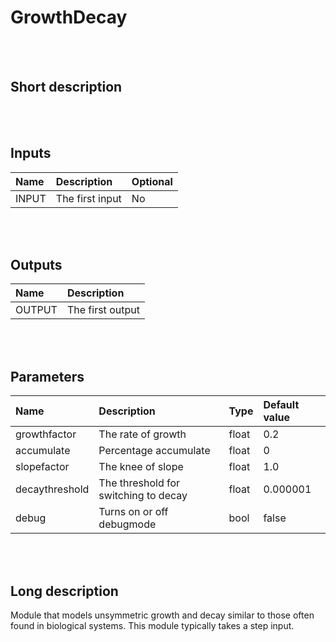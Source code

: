 # GrowthDecay


<br><br>
## Short description



<br><br>

## Inputs

|Name|Description|Optional|
|:----|:-----------|:-------|
|INPUT|The first input|No|

<br><br>

## Outputs

|Name|Description|
|:----|:-----------|
|OUTPUT|The first output|

<br><br>

## Parameters

|Name|Description|Type|Default value|
|:----|:-----------|:----|:-------------|
|growthfactor|The rate of growth|float|0.2|
|accumulate|Percentage accumulate|float|0|
|slopefactor|The knee of slope|float|1.0|
|decaythreshold|The threshold for switching to decay|float|0.000001|
|debug|Turns on or off debugmode|bool|false|

<br><br>
## Long description
Module that models unsymmetric growth and decay similar 
		to those often found in biological systems.
		This module typically takes a step input.